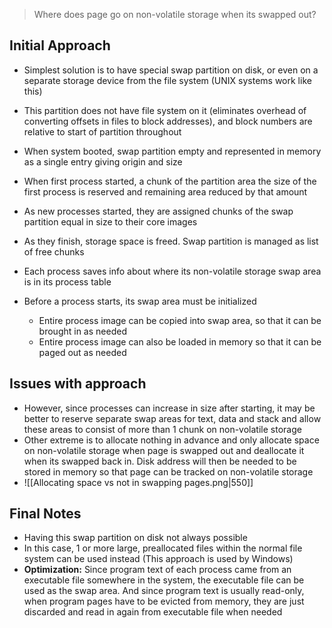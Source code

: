 > Where does page go on non-volatile storage when its swapped out?

## Initial Approach
- Simplest solution is to have special swap partition on disk, or even on a separate storage device from the file system (UNIX systems work like this)
- This partition does not have file system on it (eliminates overhead of converting offsets in files to block addresses), and block numbers are relative to start of partition throughout

- When system booted, swap partition empty and represented in memory as a single entry giving origin and size
- When first process started, a chunk of the partition area the size of the first process is reserved and remaining area reduced by that amount
- As new processes started, they are assigned chunks of the swap partition equal in size to their core images
- As they finish, storage space is freed. Swap partition is managed as list of free chunks

- Each process saves info about where its non-volatile storage swap area is in its process table
- Before a process starts, its swap area must be initialized
	- Entire process image can be copied into swap area, so that it can be brought in as needed
	- Entire process image can also be loaded in memory so that it can be paged out as needed

## Issues with approach
- However, since processes can increase in size after starting, it may be better to reserve separate swap areas for text, data and stack and allow these areas to consist of more than 1 chunk on non-volatile storage
- Other extreme is to allocate nothing in advance and only allocate space on non-volatile storage when page is swapped out and deallocate it when its swapped back in. Disk address will then be needed to be stored in memory so that page can be tracked on non-volatile storage
- ![[Allocating space vs not in swapping pages.png|550]]

## Final Notes
- Having this swap partition on disk not always possible
- In this case, 1 or more large, preallocated files within the normal file system can be used instead (This approach is used by Windows)
- **Optimization:** Since program text of each process came from an executable file somewhere in the system, the executable file can be used as the swap area. And since program text is usually read-only, when program pages have to be evicted from memory, they are just discarded and read in again from executable file when needed

